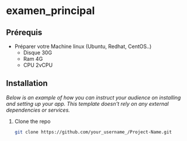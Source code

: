 # examen_principal
## Prérequis
* Préparer votre Machine linux (Ubuntu, Redhat, CentOS..)
    * Disque 30G
    * Ram 4G
    * CPU 2vCPU
## Installation

_Below is an example of how you can instruct your audience on installing and setting up your app. This template doesn't rely on any external dependencies or services._


1. Clone the repo
   ```sh
   git clone https://github.com/your_username_/Project-Name.git
   ```
